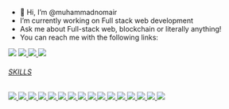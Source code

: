 - 👋 Hi, I’m @muhammadnomair
- I’m currently working on Full stack web development
- Ask me about Full-stack web, blockchain or literally anything!
- You can reach me with the following links:

<a href="https://www.linkedin.com/in/nomair45/" ><img src="https://img.shields.io/badge/LinkedIn-0077B5?style=for-the-badge&logo=linkedin&logoColor=white"/></a>
<a href="mailto:muhammadnomairahsan@gmail.com" ><img src="https://img.shields.io/badge/Gmail-D14836?style=for-the-badge&logo=gmail&logoColor=white"/>
<a href="https://www.facebook.com/nomair45/" ><img src="https://img.shields.io/badge/Facebook-1877F2?style=for-the-badge&logo=facebook&logoColor=white"/>
<a href="https://wa.me/+923217112178" ><img src="https://img.shields.io/badge/WhatsApp-25D366?style=for-the-badge&logo=whatsapp&logoColor=white"/>

  
  <h6>SKILLS</h6>
   	<img src="https://img.shields.io/badge/HTML-239120?style=for-the-badge&logo=html5&logoColor=white" />
   	<img src="https://img.shields.io/badge/CSS-239120?&style=for-the-badge&logo=css3&logoColor=white" />
   	<img src="https://img.shields.io/badge/Bootstrap-563D7C?style=for-the-badge&logo=bootstrap&logoColor=white" />
   	<img src="https://img.shields.io/badge/JavaScript-F7DF1E?style=for-the-badge&logo=javascript&logoColor=black" />
   	<img src="https://img.shields.io/badge/React-20232A?style=for-the-badge&logo=react&logoColor=61DAFB" />
   	<img src="https://img.shields.io/badge/.NET-5C2D91?style=for-the-badge&logo=.net&logoColor=white" />
   	<img src="https://img.shields.io/badge/C%23-239120?style=for-the-badge&logo=c-sharp&logoColor=white" />
   	<img src="https://img.shields.io/badge/C%2B%2B-00599C?style=for-the-badge&logo=c%2B%2B&logoColor=white" />
   	<img src="https://img.shields.io/badge/Python-3776AB?style=for-the-badge&logo=python&logoColor=white" />
   	<img src="https://img.shields.io/badge/React_Native-20232A?style=for-the-badge&logo=react&logoColor=61DAFB" />
   	<img src="https://img.shields.io/badge/MySQL-00000F?style=for-the-badge&logo=mysql&logoColor=white" />
   	<img src="https://img.shields.io/badge/MongoDB-4EA94B?style=for-the-badge&logo=mongodb&logoColor=white" />
   	<img src="https://img.shields.io/badge/SQLite-07405E?style=for-the-badge&logo=sqlite&logoColor=white" />
   	<img src="https://img.shields.io/badge/Express.js-404D59?style=for-the-badge" />
   	<img src="https://img.shields.io/badge/Node.js-43853D?style=for-the-badge&logo=node.js&logoColor=white" />
   	<img src="https://img.shields.io/badge/Wordpress-5.8.3-%2321759b" />
